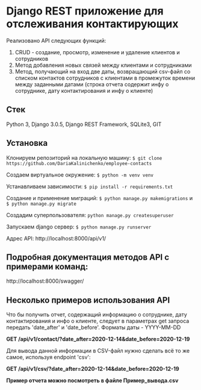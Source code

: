 # Django REST приложение для отслеживания контактирующих
 
Реализовано API следующих функций:
1) CRUD - создание, просмотр, изменение и удаление клиентов и сотрудников
2) Метод добавления новых связей между клиентами и сотрудниками
3) Метод, получающий на вход две даты, возвращающий csv-файл со списком
контактов сотрудников с клиентами в промежуток времени между заданными датами
(строка отчета содержит инфу о сотруднике, дату контактирования и инфу о клиенте)

## Стек
 
Python 3, Django 3.0.5, Django REST Framework, SQLite3, GIT


## Установка 
Клонируем репозиторий на локальную машину:
```$ git clone https://github.com/DariaKalinichenko/employee-contacts```

Создаем виртуальное окружение:  ```$ python -m venv venv```

Устанавливаем зависимости: ```$ pip install -r requirements.txt```

Создание и применение миграций: ```$ python manage.py makemigrations``` и ```$ python manage.py migrate```

Создадим суперпользователя: ```python manage.py createsuperuser```

Запускаем django сервер: ```$ python manage.py runserver```

Адрес API: http://localhost:8000/api/v1/

## Подробная документация методов API c примерами команд:

http://localhost:8000/swagger/

## Несколько примеров использования API
Что бы получить отчет, содержащий информацию о сотруднике, дату контактирования и инфо о клиенте, следует в параметрах 
get запроса передать 'date_after' и 'date_before'. Форматы даты - YYYY-MM-DD

**GET /api/v1/contact/?date_after=2020-12-14&date_before=2020-12-19**

Для вывода данной информации в CSV-файл нужно сделать всё то же самое, используя endpoint 'csv':

**GET /api/v1/csv/?date_after=2020-12-14&date_before=2020-12-19**


**Пример отчета можно посмотреть в файле Пример_вывода.csv**

